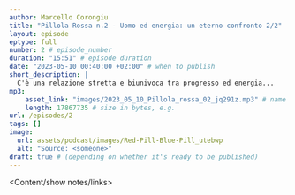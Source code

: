```yaml
---
author: Marcello Corongiu
title: "Pillola Rossa n.2 - Uomo ed energia: un eterno confronto 2/2"
layout: episode
eptype: full
number: 2 # episode_number
duration: "15:51" # episode duration
date: "2023-05-10 00:40:00 +02:00" # when to publish
short_description: |
  C'è una relazione stretta e biunivoca tra progresso ed energia...
mp3:
    asset_link: "images/2023_05_10_Pillola_rossa_02_jq291z.mp3" # name of your MP3 file, e.g. 
    length: 17867735 # size in bytes, e.g. 
url: /episodes/2
tags: []
image: 
  url: assets/podcast/images/Red-Pill-Blue-Pill_utebwp
  alt: "Source: <someone>"
draft: true # (depending on whether it's ready to be published)
---
```


<Content/show notes/links>